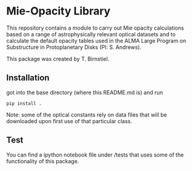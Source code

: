 # Mie-Opacity Library

This repository contains a module to carry out Mie opacity calculations based
on a range of astrophysically relevant optical datasets and to calculate the
default opacity tables used in the ALMA Large Program on Substructure in
Protoplanetary Disks (PI: S. Andrews).

This package was created by T. Birnstiel.

## Installation

got into the base directory (where this README.md is) and run

    pip install .

Note: some of the optical constants rely on data files that will be downloaded
upon first use of that particular class.


## Test

You can find a ipython notebook file under /tests that uses some of the
functionality of this package.
